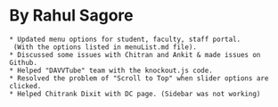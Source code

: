 By Rahul Sagore
===============

	* Updated menu options for student, faculty, staff portal.
	 (With the options listed in menuList.md file).
	* Discussed some issues with Chitran and Ankit & made issues on Github.
	* Helped "DAVVTube" team with the knockout.js code.
	* Resolved the problem of "Scroll to Top" when slider options are clicked.
	* Helped Chitrank Dixit with DC page. (Sidebar was not working)
	